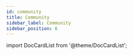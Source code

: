 ```yaml
---
id: community
title: Community
sidebar_label: Community
sidebar_position: 6
---
```


import DocCardList from '@theme/DocCardList';

<DocCardList />